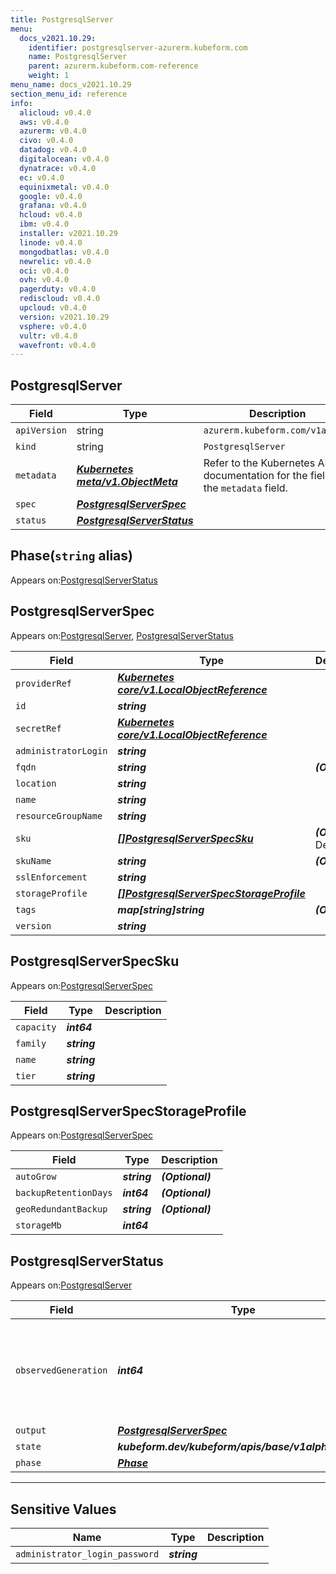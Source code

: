 ```yaml
---
title: PostgresqlServer
menu:
  docs_v2021.10.29:
    identifier: postgresqlserver-azurerm.kubeform.com
    name: PostgresqlServer
    parent: azurerm.kubeform.com-reference
    weight: 1
menu_name: docs_v2021.10.29
section_menu_id: reference
info:
  alicloud: v0.4.0
  aws: v0.4.0
  azurerm: v0.4.0
  civo: v0.4.0
  datadog: v0.4.0
  digitalocean: v0.4.0
  dynatrace: v0.4.0
  ec: v0.4.0
  equinixmetal: v0.4.0
  google: v0.4.0
  grafana: v0.4.0
  hcloud: v0.4.0
  ibm: v0.4.0
  installer: v2021.10.29
  linode: v0.4.0
  mongodbatlas: v0.4.0
  newrelic: v0.4.0
  oci: v0.4.0
  ovh: v0.4.0
  pagerduty: v0.4.0
  rediscloud: v0.4.0
  upcloud: v0.4.0
  version: v2021.10.29
  vsphere: v0.4.0
  vultr: v0.4.0
  wavefront: v0.4.0
---
```


## PostgresqlServer
| Field | Type | Description |
| ------ | ----- | ----------- |
| `apiVersion` | string | `azurerm.kubeform.com/v1alpha1` |
|    `kind` | string | `PostgresqlServer` |
| `metadata` | ***[Kubernetes meta/v1.ObjectMeta](https://v1-18.docs.kubernetes.io/docs/reference/generated/kubernetes-api/v1.18/#objectmeta-v1-meta)***|Refer to the Kubernetes API documentation for the fields of the `metadata` field.|
| `spec` | ***[PostgresqlServerSpec](#postgresqlserverspec)***||
| `status` | ***[PostgresqlServerStatus](#postgresqlserverstatus)***||
## Phase(`string` alias)

Appears on:[PostgresqlServerStatus](#postgresqlserverstatus)

## PostgresqlServerSpec

Appears on:[PostgresqlServer](#postgresqlserver), [PostgresqlServerStatus](#postgresqlserverstatus)

| Field | Type | Description |
| ------ | ----- | ----------- |
| `providerRef` | ***[Kubernetes core/v1.LocalObjectReference](https://v1-18.docs.kubernetes.io/docs/reference/generated/kubernetes-api/v1.18/#localobjectreference-v1-core)***||
| `id` | ***string***||
| `secretRef` | ***[Kubernetes core/v1.LocalObjectReference](https://v1-18.docs.kubernetes.io/docs/reference/generated/kubernetes-api/v1.18/#localobjectreference-v1-core)***||
| `administratorLogin` | ***string***||
| `fqdn` | ***string***| ***(Optional)*** |
| `location` | ***string***||
| `name` | ***string***||
| `resourceGroupName` | ***string***||
| `sku` | ***[[]PostgresqlServerSpecSku](#postgresqlserverspecsku)***| ***(Optional)*** Deprecated|
| `skuName` | ***string***| ***(Optional)*** |
| `sslEnforcement` | ***string***||
| `storageProfile` | ***[[]PostgresqlServerSpecStorageProfile](#postgresqlserverspecstorageprofile)***||
| `tags` | ***map[string]string***| ***(Optional)*** |
| `version` | ***string***||
## PostgresqlServerSpecSku

Appears on:[PostgresqlServerSpec](#postgresqlserverspec)

| Field | Type | Description |
| ------ | ----- | ----------- |
| `capacity` | ***int64***||
| `family` | ***string***||
| `name` | ***string***||
| `tier` | ***string***||
## PostgresqlServerSpecStorageProfile

Appears on:[PostgresqlServerSpec](#postgresqlserverspec)

| Field | Type | Description |
| ------ | ----- | ----------- |
| `autoGrow` | ***string***| ***(Optional)*** |
| `backupRetentionDays` | ***int64***| ***(Optional)*** |
| `geoRedundantBackup` | ***string***| ***(Optional)*** |
| `storageMb` | ***int64***||
## PostgresqlServerStatus

Appears on:[PostgresqlServer](#postgresqlserver)

| Field | Type | Description |
| ------ | ----- | ----------- |
| `observedGeneration` | ***int64***| ***(Optional)*** Resource generation, which is updated on mutation by the API Server.|
| `output` | ***[PostgresqlServerSpec](#postgresqlserverspec)***| ***(Optional)*** |
| `state` | ***kubeform.dev/kubeform/apis/base/v1alpha1.State***| ***(Optional)*** |
| `phase` | ***[Phase](#phase)***| ***(Optional)*** |
---
## Sensitive Values
| Name | Type | Description |
|------|------|-------------|
| `administrator_login_password` | ***string*** ||
